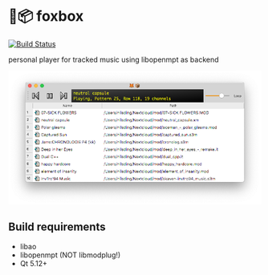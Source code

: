 # 🦊📦 foxbox

[![Build Status](https://travis-ci.com/nilsding/foxbox.svg?branch=master)](https://travis-ci.com/nilsding/foxbox)

personal player for tracked music using libopenmpt as backend

![Screenshot of foxbox in action](./screenshot.png)

## Build requirements

- libao
- libopenmpt (NOT libmodplug!)
- Qt 5.12+

